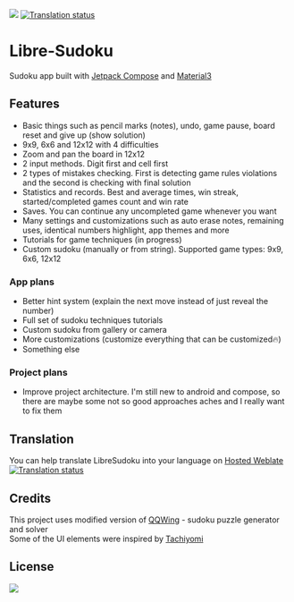 [![](https://img.shields.io/github/v/release/kaajjo/libre-sudoku?style=flat)](https://github.com/kaajjo/Libre-Sudoku/releases/latest)
[![Translation status](https://hosted.weblate.org/widgets/libresudoku/-/svg-badge.svg)](https://hosted.weblate.org/engage/libresudoku/)
# Libre-Sudoku
Sudoku app built with [Jetpack Compose](https://developer.android.com/jetpack/compose) and [Material3](https://m3.material.io/)

## Features
- Basic things such as pencil marks (notes), undo, game pause, board reset and give up (show solution)
- 9x9, 6x6 and 12x12 with 4 difficulties
- Zoom and pan the board in 12x12
- 2 input methods. Digit first and cell first
- 2 types of mistakes checking. First is detecting game rules violations and the second is checking with final solution
- Statistics and records. Best and average times, win streak, started/completed games count and win rate 
- Saves. You can continue any uncompleted game whenever you want
- Many settings and customizations such as auto erase notes, remaining uses, identical numbers highlight, app themes and more
- Tutorials for game techniques (in progress)
- Custom sudoku (manually or from string). Supported game types: 9x9, 6x6, 12x12

### App plans
- Better hint system (explain the next move instead of just reveal the number)
- Full set of sudoku techniques tutorials
- Custom sudoku from gallery or camera
- More customizations (customize everything that can be customized🔥)
- Something else

### Project plans
- Improve project architecture. I'm still new to android and compose, so there are maybe some not so good approaches aches and I really want to fix them

## Translation
You can help translate LibreSudoku into your language on [Hosted Weblate](https://hosted.weblate.org/engage/libresudoku/)\
[![Translation status](https://hosted.weblate.org/widgets/libresudoku/-/multi-auto.svg)](https://hosted.weblate.org/engage/libresudoku/)

## Credits
This project uses modified version of [QQWing](https://github.com/stephenostermiller/qqwing) - sudoku puzzle generator and solver\
Some of the UI elements were inspired by [Tachiyomi](https://github.com/tachiyomiorg/tachiyomi)
## License
[![](https://img.shields.io/github/license/kaajjo/libre-sudoku)](https://github.com/kaajjo/libre-sudoku/blob/main/LICENSE)
